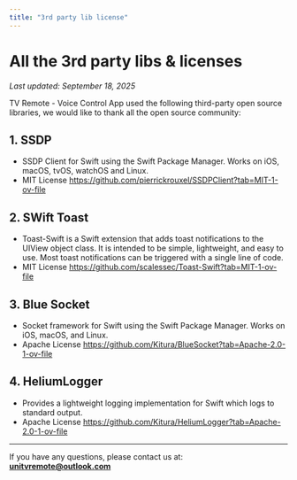 ```yaml
---
title: "3rd party lib license"
---
```


# All the 3rd party libs & licenses

_Last updated: September 18, 2025_

TV Remote - Voice Control App used the following third-party open source libraries, we would like to thank all the open source community:

## 1. SSDP
- SSDP Client for Swift using the Swift Package Manager. Works on iOS, macOS, tvOS, watchOS and Linux.
- MIT License https://github.com/pierrickrouxel/SSDPClient?tab=MIT-1-ov-file

## 2. SWift Toast
- Toast-Swift is a Swift extension that adds toast notifications to the UIView object class. It is intended to be simple, lightweight, and easy to use. Most toast notifications can be triggered with a single line of code.
- MIT License https://github.com/scalessec/Toast-Swift?tab=MIT-1-ov-file

## 3. Blue Socket
- Socket framework for Swift using the Swift Package Manager. Works on iOS, macOS, and Linux.
- Apache License https://github.com/Kitura/BlueSocket?tab=Apache-2.0-1-ov-file

## 4. HeliumLogger
- Provides a lightweight logging implementation for Swift which logs to standard output.
- Apache License https://github.com/Kitura/HeliumLogger?tab=Apache-2.0-1-ov-file

---

If you have any questions, please contact us at:  
**unitvremote@outlook.com**
